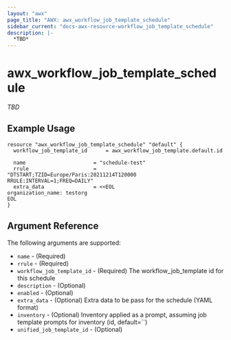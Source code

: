 ```yaml
---
layout: "awx"
page_title: "AWX: awx_workflow_job_template_schedule"
sidebar_current: "docs-awx-resource-workflow_job_template_schedule"
description: |-
  *TBD*
---
```


# awx_workflow_job_template_schedule

*TBD*

## Example Usage

```hcl
resource "awx_workflow_job_template_schedule" "default" {
  workflow_job_template_id      = awx_workflow_job_template.default.id

  name                      = "schedule-test"
  rrule                     = "DTSTART;TZID=Europe/Paris:20211214T120000 RRULE:INTERVAL=1;FREQ=DAILY"
  extra_data                = <<EOL
organization_name: testorg
EOL
}
```

## Argument Reference

The following arguments are supported:

* `name` - (Required) 
* `rrule` - (Required) 
* `workflow_job_template_id` - (Required) The workflow_job_template id for this schedule
* `description` - (Optional) 
* `enabled` - (Optional) 
* `extra_data` - (Optional) Extra data to be pass for the schedule (YAML format)
* `inventory` - (Optional) Inventory applied as a prompt, assuming job template prompts for inventory (id, default=``)
* `unified_job_template_id` - (Optional) 

